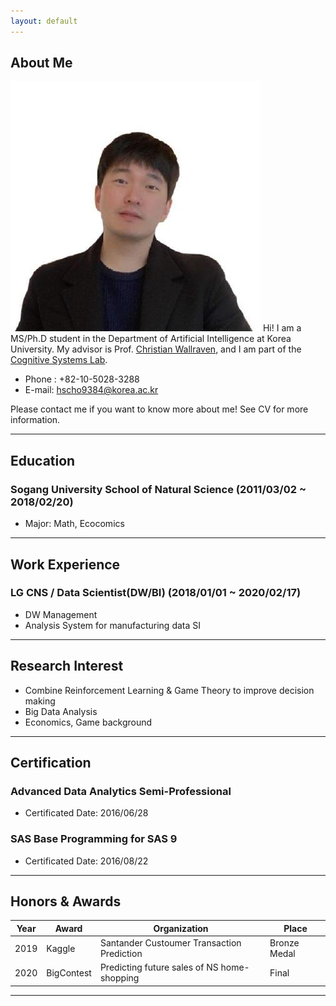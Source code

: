 ```yaml
---
layout: default
---
```


## About Me

<img class="profile-picture" src="profile.jpg">
Hi! I am a MS/Ph.D student in the Department of Artificial Intelligence at Korea University. My advisor is Prof. <a href="https://scholar.google.com/citations?hl=en&user=VJuuzLwAAAAJ">Christian Wallraven</a>, and I am part of the <a href="http://cogsys.korea.ac.kr/Cognitive_Systems.html">Cognitive Systems Lab</a>. 

- Phone : +82-10-5028-3288
- E-mail: hscho9384@korea.ac.kr

Please contact me if you want to know more about me!  See CV for more information.

 <!-- This is a jekyll based resume template. You can find the full source code on [GitHub] --> 
 <!-- (https://github.com/bk2dcradle/researcher) -->

---

## Education
### Sogang University School of Natural Science (2011/03/02 ~ 2018/02/20)
- Major: Math, Ecocomics
---

## Work Experience
### LG CNS / Data Scientist(DW/BI) (2018/01/01 ~ 2020/02/17)
- DW Management
- Analysis System for manufacturing data SI
---

## Research Interest
- Combine Reinforcement Learning & Game Theory to improve decision making
- Big Data Analysis
- Economics, Game background
---

## Certification
### Advanced Data Analytics Semi-Professional 
- Certificated Date: 2016/06/28
### SAS Base Programming for SAS 9
- Certificated Date: 2016/08/22
---

## Honors & Awards

|Year|Award|Organization|Place|  
|:-----:|-------|----|----|
|2019| Kaggle | Santander Custoumer Transaction Prediction | Bronze Medal |
|2020| BigContest | Predicting future sales of NS home-shopping | Final |
---

 <!-- This is a [link](http://google.com). Something *italics* and something **bold**.-->
 <!-- Here is a horizontal rule --- -->
 <!-- Here is a blockquote> To a great mind, nothing is little -->
